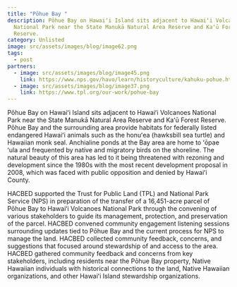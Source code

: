 ```yaml
---
title: "Pōhue Bay "
description: Pōhue Bay on Hawaiʻi Island sits adjacent to Hawaiʻi Volcanoes
  National Park near the State Manukā Natural Area Reserve and Kaʻū Forest
  Reserve.
category: Unlisted
image: src/assets/images/blog/image62.png
tags:
  - post
partners:
  - image: src/assets/images/blog/image45.png
    link: https://www.nps.gov/havo/learn/historyculture/kahuku-pohue.htm
  - image: src/assets/images/blog/image37.png
    link: https://www.tpl.org/our-work/pohue-bay
---
```

Pōhue Bay on Hawaiʻi Island sits adjacent to Hawaiʻi Volcanoes National Park near the State Manukā Natural Area Reserve and Kaʻū Forest Reserve. Pōhue Bay and the surrounding area provide habitats for federally listed endangered Hawaiʻi animals such as the honuʻea (hawksbill sea turtle) and Hawaiian monk seal. Anchialine ponds at the Bay area are home to ʻōpae ʻula and frequented by native and migratory birds on the shoreline. The natural beauty of this area has led to it being threatened with rezoning and development since the 1980s with the most recent development proposal in 2008, which was faced with public opposition and denied by Hawaiʻi County. 

HACBED supported the Trust for Public Land (TPL) and National Park Service (NPS) in preparation of the transfer of a 16,451-acre parcel of Pōhue Bay to Hawaiʻi Volcanoes National Park through the convening of various stakeholders to guide its management, protection, and preservation of the parcel. HACBED convened community engagement listening sessions surrounding updates tied to Pōhue Bay and the current process for NPS to manage the land. HACBED collected community feedback, concerns, and suggestions that focused around stewardship of and access to the area. HACBED gathered community feedback and concerns from key stakeholders, including residents near the Pōhue Bay property, Native Hawaiian individuals with historical connections to the land, Native Hawaiian organizations, and other Hawaiʻi Island stewardship organizations.
